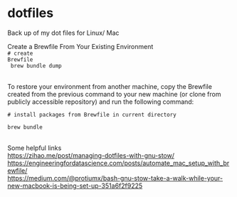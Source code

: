# dotfiles
Back up of my dot files for Linux/ Mac


Create a Brewfile From Your Existing Environment <br>
<code># create Brewfile <br>
brew bundle dump</code>

<br>
To restore your environment from another machine, copy the Brewfile created from the previous command to your new machine (or clone from publicly accessible repository) and run the following command:
<br>

<code>
# install packages from Brewfile in current directory <br>
brew bundle
</code>
<br>

Some helpful links <br>
https://zihao.me/post/managing-dotfiles-with-gnu-stow/ <br>
https://engineeringfordatascience.com/posts/automate_mac_setup_with_brewfile/ <br>
https://medium.com/@protiumx/bash-gnu-stow-take-a-walk-while-your-new-macbook-is-being-set-up-351a6f2f9225
